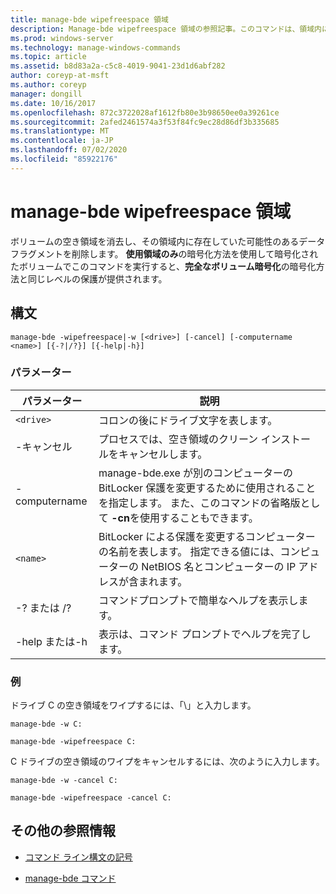 ```yaml
---
title: manage-bde wipefreespace 領域
description: Manage-bde wipefreespace 領域の参照記事。このコマンドは、領域内に存在していた可能性のあるデータフラグメントを削除して、ボリューム上の空き領域を消去します。
ms.prod: windows-server
ms.technology: manage-windows-commands
ms.topic: article
ms.assetid: b8d83a2a-c5c8-4019-9041-23d1d6abf282
author: coreyp-at-msft
ms.author: coreyp
manager: dongill
ms.date: 10/16/2017
ms.openlocfilehash: 872c3722028af1612fb80e3b98650ee0a39261ce
ms.sourcegitcommit: 2afed2461574a3f53f84fc9ec28d86df3b335685
ms.translationtype: MT
ms.contentlocale: ja-JP
ms.lasthandoff: 07/02/2020
ms.locfileid: "85922176"
---
```

# <a name="manage-bde-wipefreespace"></a>manage-bde wipefreespace 領域

ボリュームの空き領域を消去し、その領域内に存在していた可能性のあるデータフラグメントを削除します。 **使用領域のみ**の暗号化方法を使用して暗号化されたボリュームでこのコマンドを実行すると、**完全なボリューム暗号化**の暗号化方法と同じレベルの保護が提供されます。

## <a name="syntax"></a>構文

```
manage-bde -wipefreespace|-w [<drive>] [-cancel] [-computername <name>] [{-?|/?}] [{-help|-h}]
```

### <a name="parameters"></a>パラメーター

| パラメーター | 説明 |
| --------- | ----------- |
| `<drive>` | コロンの後にドライブ文字を表します。 |
| -キャンセル | プロセスでは、空き領域のクリーン インストールをキャンセルします。 |
| -computername | manage-bde.exe が別のコンピューターの BitLocker 保護を変更するために使用されることを指定します。 また、このコマンドの省略版として **-cn**を使用することもできます。 |
| `<name>` | BitLocker による保護を変更するコンピューターの名前を表します。 指定できる値には、コンピューターの NetBIOS 名とコンピューターの IP アドレスが含まれます。 |
| -? または /? | コマンドプロンプトで簡単なヘルプを表示します。 |
| -help または-h | 表示は、コマンド プロンプトでヘルプを完了します。 |

### <a name="examples"></a>例

ドライブ C の空き領域をワイプするには、「\」と入力します。

```
manage-bde -w C:
```

```
manage-bde -wipefreespace C:
```

C ドライブの空き領域のワイプをキャンセルするには、次のように入力します。

```
manage-bde -w -cancel C:
```

```
manage-bde -wipefreespace -cancel C:
```

## <a name="additional-references"></a>その他の参照情報

- [コマンド ライン構文の記号](command-line-syntax-key.md)

- [manage-bde コマンド](manage-bde.md)

